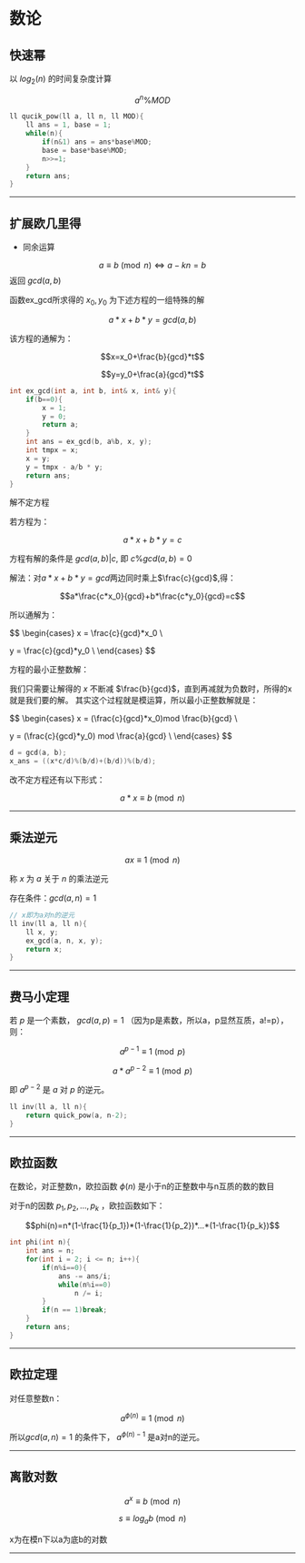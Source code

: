 # 数论

## 快速幂

以 $log_2(n)$ 的时间复杂度计算

$$a^n \% MOD$$

```cpp
ll qucik_pow(ll a, ll n, ll MOD){
    ll ans = 1, base = 1;
    while(n){
        if(n&1) ans = ans*base%MOD;
        base = base*base%MOD;
        n>>=1;
    }
    return ans;
}
```

---

## 扩展欧几里得

* 同余运算

$$a \equiv b \pmod{n} \Leftrightarrow a - kn = b$$
返回 $gcd(a, b)$

函数ex_gcd所求得的 $x_0,y_0$ 为下述方程的一组特殊的解

$$a*x+b*y=gcd(a,b)$$ 

该方程的通解为：

$$x=x_0+\frac{b}{gcd}*t$$

$$y=y_0+\frac{a}{gcd}*t$$

```cpp
int ex_gcd(int a, int b, int& x, int& y){
    if(b==0){
        x = 1;
        y = 0;
        return a;
    }
    int ans = ex_gcd(b, a%b, x, y);
    int tmpx = x;
    x = y;
    y = tmpx - a/b * y;
    return ans;
}
```

解不定方程

若方程为：

$$a*x+b*y=c$$

方程有解的条件是 $gcd(a,b)|c$, 即 $c \% gcd(a, b)=0$

解法：对$a*x+b*y=gcd$两边同时乘上$\frac{c}{gcd}$,得：

$$a*\frac{c*x_0}{gcd}+b*\frac{c*y_0}{gcd}=c$$

所以通解为：

$$
\begin{cases}
x = \frac{c}{gcd}*x_0 \\

y = \frac{c}{gcd}*y_0 \\
\end{cases}
$$

方程的最小正整数解：

我们只需要让解得的 $x$ 不断减 $\frac{b}{gcd}$，直到再减就为负数时，所得的x就是我们要的解。 其实这个过程就是模运算，所以最小正整数解就是：

$$
\begin{cases}
x = (\frac{c}{gcd}*x_0)mod \frac{b}{gcd} \\

y = (\frac{c}{gcd}*y_0) mod \frac{a}{gcd} \\
\end{cases}
$$

```cpp
d = gcd(a, b);
x_ans = ((x*c/d)%(b/d)+(b/d))%(b/d);
```

改不定方程还有以下形式：

$$a*x \equiv b \pmod{n}$$

---

## 乘法逆元

$$ax \equiv 1 \pmod{n}$$

称 $x$ 为 $a$ 关于 $n$ 的乘法逆元

存在条件：$gcd(a,n)=1$

```cpp
// x即为a对n的逆元
ll inv(ll a, ll n){
    ll x, y;
    ex_gcd(a, n, x, y);
    return x;
}
```

---

## 费马小定理

若 $p$ 是一个素数， $gcd(a,p)=1$ （因为p是素数，所以a，p显然互质，a!=p），则：

$$a^{p-1} \equiv 1 \pmod{p}$$

$$a * a^{p-2} \equiv 1 \pmod{p}$$

即 $a^{p-2}$ 是 $a$ 对 $p$ 的逆元。

```cpp
ll inv(ll a, ll n){
    return quick_pow(a, n-2);
}
```

---

## 欧拉函数

在数论，对正整数n，欧拉函数 $\phi(n)$ 是小于n的正整数中与n互质的数的数目

对于n的因数 $p_1, p_2, ... , p_k$ ，欧拉函数如下：

$$phi(n)=n*(1-\frac{1}{p_1})*(1-\frac{1}{p_2})*...*(1-\frac{1}{p_k})$$

```cpp
int phi(int n){
    int ans = n;
    for(int i = 2; i <= n; i++){
        if(n%i==0){
            ans -= ans/i;
            while(n%i==0)
                n /= i;
        }
        if(n == 1)break;
    }
    return ans;
}
```

---

## 欧拉定理

对任意整数n：

$$a^{\phi(n)} \equiv 1 \pmod{n}$$

所以$gcd(a, n)=1$ 的条件下， $a^{\phi(n)-1}$ 是a对n的逆元。

---

## 离散对数

$$a^x \equiv b \pmod{n}$$

$$s \equiv log_ab \pmod{n}$$

x为在模n下以a为底b的对数

---